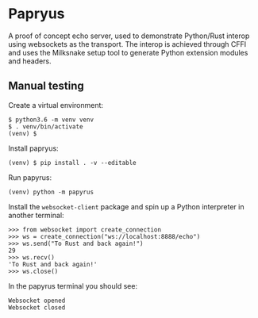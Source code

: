 # Papryus

A proof of concept echo server, used to demonstrate Python/Rust interop using
websockets as the transport. The interop is achieved through CFFI and uses the
Milksnake setup tool to generate Python extension modules and headers.

## Manual testing

Create a virtual environment:
```
$ python3.6 -m venv venv
$ . venv/bin/activate
(venv) $
```

Install papryus:
```
(venv) $ pip install . -v --editable
```

Run papyrus:
```
(venv) python -m papyrus
```

Install the `websocket-client` package and spin up a Python interpreter in
another terminal:
```
>>> from websocket import create_connection
>>> ws = create_connection("ws://localhost:8888/echo")
>>> ws.send("To Rust and back again!")
29
>>> ws.recv()
'To Rust and back again!'
>>> ws.close()
```

In the papyrus terminal you should see:
```
Websocket opened
Websocket closed
```
